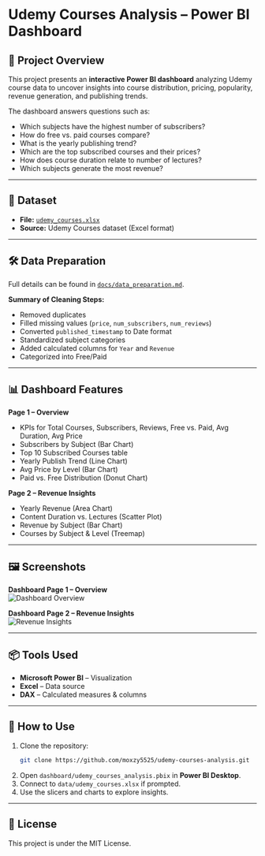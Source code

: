 # Udemy Courses Analysis – Power BI Dashboard

## 📌 Project Overview
This project presents an **interactive Power BI dashboard** analyzing Udemy course data to uncover insights into course distribution, pricing, popularity, revenue generation, and publishing trends.

The dashboard answers questions such as:
- Which subjects have the highest number of subscribers?
- How do free vs. paid courses compare?
- What is the yearly publishing trend?
- Which are the top subscribed courses and their prices?
- How does course duration relate to number of lectures?
- Which subjects generate the most revenue?

---

## 📂 Dataset
- **File:** [`udemy_courses.xlsx`](udemy_courses.xlsx)  
- **Source:** Udemy Courses dataset (Excel format)

---

## 🛠 Data Preparation
Full details can be found in [`docs/data_preparation.md`](docs/data_preparation.md).

**Summary of Cleaning Steps:**
- Removed duplicates
- Filled missing values (`price`, `num_subscribers`, `num_reviews`)
- Converted `published_timestamp` to Date format
- Standardized subject categories
- Added calculated columns for `Year` and `Revenue`
- Categorized into Free/Paid

---

## 📊 Dashboard Features
**Page 1 – Overview**
- KPIs for Total Courses, Subscribers, Reviews, Free vs. Paid, Avg Duration, Avg Price
- Subscribers by Subject (Bar Chart)
- Top 10 Subscribed Courses table
- Yearly Publish Trend (Line Chart)
- Avg Price by Level (Bar Chart)
- Paid vs. Free Distribution (Donut Chart)

**Page 2 – Revenue Insights**
- Yearly Revenue (Area Chart)
- Content Duration vs. Lectures (Scatter Plot)
- Revenue by Subject (Bar Chart)
- Courses by Subject & Level (Treemap)

---

## 🖼 Screenshots

**Dashboard Page 1 – Overview**  
![Dashboard Overview](images/dashboard_overview.png)

**Dashboard Page 2 – Revenue Insights**  
![Revenue Insights](images/revenue_insights.png)

---

## 📦 Tools Used
- **Microsoft Power BI** – Visualization
- **Excel** – Data source
- **DAX** – Calculated measures & columns

---

## 🚀 How to Use
1. Clone the repository:
   ```bash
   git clone https://github.com/moxzy5525/udemy-courses-analysis.git
   ```
2. Open `dashboard/udemy_courses_analysis.pbix` in **Power BI Desktop**.
3. Connect to `data/udemy_courses.xlsx` if prompted.
4. Use the slicers and charts to explore insights.

---

## 📜 License
This project is under the MIT License.
